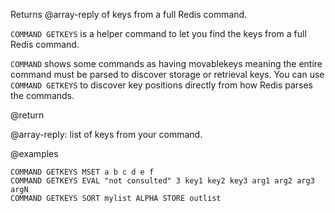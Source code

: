 Returns @array-reply of keys from a full Redis command.

`COMMAND GETKEYS` is a helper command to let you find the keys from a full Redis
command.

`COMMAND` shows some commands as having movablekeys meaning the entire command
must be parsed to discover storage or retrieval keys. You can use
`COMMAND GETKEYS` to discover key positions directly from how Redis parses the
commands.

@return

@array-reply: list of keys from your command.

@examples

```cli
COMMAND GETKEYS MSET a b c d e f
COMMAND GETKEYS EVAL "not consulted" 3 key1 key2 key3 arg1 arg2 arg3 argN
COMMAND GETKEYS SORT mylist ALPHA STORE outlist
```
